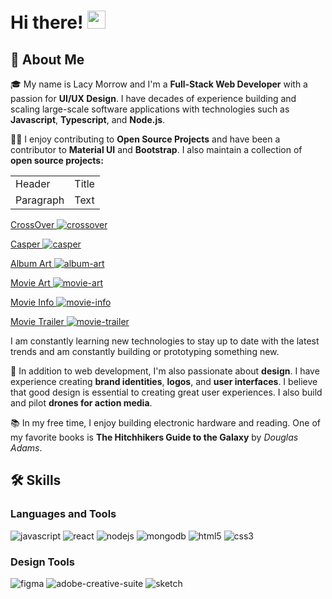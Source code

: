 # Hi there! <img src="https://media.giphy.com/media/hvRJCLFzcasrR4ia7z/giphy.gif" width="29px" height="29px">

## 🚀 About Me

🎓 My name is Lacy Morrow and I'm a **Full-Stack Web Developer** with a passion for **UI/UX Design**. I have decades of experience building and scaling large-scale software applications with technologies such as **Javascript**, **Typescript**, and **Node.js**.

👨‍💻 I enjoy contributing to **Open Source Projects** and have been a contributor to **Material UI** and **Bootstrap**. I also maintain a collection of **open source projects:**

|  |  |
| --------- | ----------- |
| Header    | Title       |
| Paragraph | Text        |


[CrossOver ![crossover](https://img.shields.io/github/stars/lacymorrow/crossover)](https://github.com)

[Casper ![casper](https://img.shields.io/github/stars/lacymorrow/casper)](https://github.com)

[Album Art ![album-art](https://img.shields.io/github/stars/lacymorrow/album-art)](https://github.com)

[Movie Art ![movie-art](https://img.shields.io/github/stars/lacymorrow/movie-art)](https://github.com)

[Movie Info ![movie-info](https://img.shields.io/github/stars/lacymorrow/movie-info)](https://github.com)

[Movie Trailer ![movie-trailer](https://img.shields.io/github/stars/lacymorrow/movie-trailer)](https://github.com)

I am constantly learning new technologies to stay up to date with the latest trends and am constantly building or prototyping something new.

🎨 In addition to web development, I'm also passionate about **design**. I have experience creating **brand identities**, **logos**, and **user interfaces**. I believe that good design is essential to creating great user experiences. I also build and pilot **drones for action media**.

📚 In my free time, I enjoy building electronic hardware and reading. One of my favorite books is **The Hitchhikers Guide to the Galaxy** by _Douglas Adams_.

<!-- 
🏋️‍♀️ When I'm not working or reading, I like to stay active by going to the gym and practicing **yoga**. I believe that staying physically fit helps me stay focused and motivated in my work.
 -->

## 🛠️ Skills

### Languages and Tools

![javascript](https://img.shields.io/badge/JavaScript-323330?style=for-the-badge&logo=javascript&logoColor=F7DF1E)
![react](https://img.shields.io/badge/React-20232A?style=for-the-badge&logo=react&logoColor=61DAFB)
![nodejs](https://img.shields.io/badge/Node.js-43853D?style=for-the-badge&logo=node.js&logoColor=white)
![mongodb](https://img.shields.io/badge/MongoDB-4EA94B?style=for-the-badge&logo=mongodb&logoColor=white)
![html5](https://img.shields.io/badge/HTML5-E34F26?style=for-the-badge&logo=html5&logoColor=white)
![css3](https://img.shields.io/badge/CSS3-1572B6?style=for-the-badge&logo=css3&logoColor=white)

### Design Tools

![figma](https://img.shields.io/badge/Figma-F24E1E?style=for-the-badge&logo=figma&logoColor=white)
![adobe-creative-suite](https://img.shields.io/badge/Adobe_Creative_Suite-FF2BC2?style=for-the-badge&logo=adobe-creative-suite&logoColor=white)
![sketch](https://img.shields.io/badge/Sketch-F7B500?style=for-the-badge&logo=sketch&logoColor=white)


<!--
**lacymorrow/lacymorrow** is a ✨ _special_ ✨ repository because its `README.md` (this file) appears on your GitHub profile.

Here are some ideas to get you started:

- 🔭 I’m currently working on ...
- 🌱 I’m currently learning ...
- 👯 I’m looking to collaborate on ...
- 🤔 I’m looking for help with ...
- 💬 Ask me about ...
- 📫 How to reach me: ...
- 😄 Pronouns: ...
- ⚡ Fun fact: ...
-->
